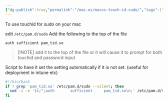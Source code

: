 ```yaml
---
{"dg-publish":true,"permalink":"/mac-os/macos-touch-id-sudo/","tags":["public","macos","sudo"],"noteIcon":"1","created":"2023-01-17T23:11:58.494+01:00","updated":"2023-03-14T15:19:37.001+01:00"}
---
```


To use touchid for sudo on your mac

edit `/etc/pam.d/sudo`
Add the following to the top of the file
```
auth sufficient pam_tid.so
```

> [!NOTE] add it to the top of the file or it will cause it to prompt for both touchid and password input

Script to have it set the setting automatically if it is not set. (useful for deployment in intune etc)
```bash
#!/bin/bash
if ! grep 'pam_tid.so' /etc/pam.d/sudo --silent; then
  sed -i -e '1s;^;auth       sufficient     pam_tid.so\n;' /etc/pam.d/sudo
fi
```
